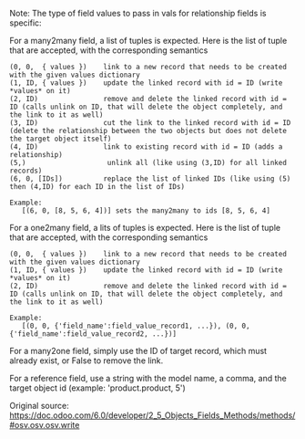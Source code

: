 Note: The type of field values to pass in vals for relationship fields is specific:

For a many2many field, a list of tuples is expected. Here is the list of tuple that are accepted, with the corresponding semantics

    (0, 0,  { values })    link to a new record that needs to be created with the given values dictionary
    (1, ID, { values })    update the linked record with id = ID (write *values* on it)
    (2, ID)                remove and delete the linked record with id = ID (calls unlink on ID, that will delete the object completely, and the link to it as well)
    (3, ID)                cut the link to the linked record with id = ID (delete the relationship between the two objects but does not delete the target object itself)
    (4, ID)                link to existing record with id = ID (adds a relationship)
    (5,)                    unlink all (like using (3,ID) for all linked records)
    (6, 0, [IDs])          replace the list of linked IDs (like using (5) then (4,ID) for each ID in the list of IDs)

    Example:
       [(6, 0, [8, 5, 6, 4])] sets the many2many to ids [8, 5, 6, 4]

For a one2many field, a lits of tuples is expected. Here is the list of tuple that are accepted, with the corresponding semantics

    (0, 0,  { values })    link to a new record that needs to be created with the given values dictionary
    (1, ID, { values })    update the linked record with id = ID (write *values* on it)
    (2, ID)                remove and delete the linked record with id = ID (calls unlink on ID, that will delete the object completely, and the link to it as well)

    Example:
       [(0, 0, {'field_name':field_value_record1, ...}), (0, 0, {'field_name':field_value_record2, ...})]

For a many2one field, simply use the ID of target record, which must already exist, or False to remove the link.

For a reference field, use a string with the model name, a comma, and the target object id (example: 'product.product, 5')

Original source: https://doc.odoo.com/6.0/developer/2_5_Objects_Fields_Methods/methods/#osv.osv.osv.write